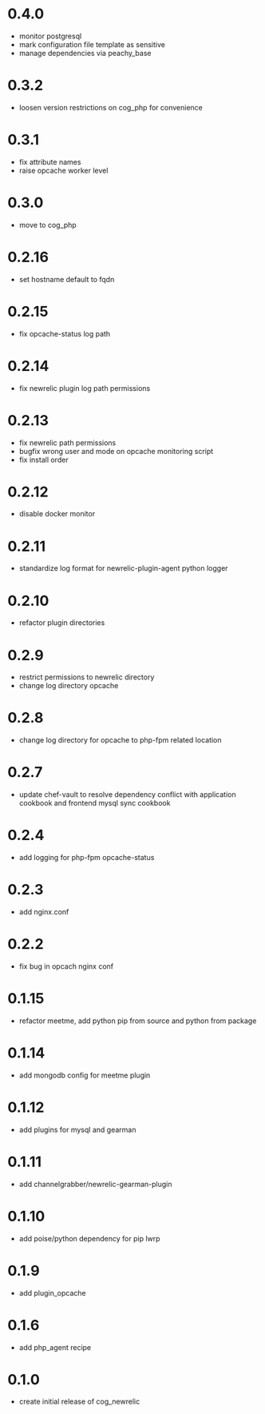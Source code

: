 # 0.4.0
- monitor postgresql
- mark configuration file template as sensitive
- manage dependencies via peachy_base

# 0.3.2
- loosen version restrictions on cog_php for convenience

# 0.3.1
- fix attribute names
- raise opcache worker level

# 0.3.0
- move to cog_php

# 0.2.16
- set hostname default to fqdn

# 0.2.15
- fix opcache-status log path

# 0.2.14
- fix newrelic plugin log path permissions

# 0.2.13
- fix newrelic path permissions
- bugfix wrong user and mode on opcache monitoring script
- fix install order

# 0.2.12
- disable docker monitor

# 0.2.11
- standardize log format for newrelic-plugin-agent python logger

# 0.2.10
- refactor plugin directories

# 0.2.9
- restrict permissions to newrelic directory
- change log directory opcache

# 0.2.8
- change log directory for opcache to php-fpm related location

# 0.2.7
- update chef-vault to resolve dependency conflict with application cookbook and frontend mysql sync cookbook

# 0.2.4
- add logging for php-fpm opcache-status

# 0.2.3
- add nginx.conf

# 0.2.2
- fix bug in opcach nginx conf

# 0.1.15
- refactor meetme, add python pip from source and python from package

# 0.1.14
- add mongodb config for meetme plugin

# 0.1.12
- add plugins for mysql and gearman

# 0.1.11
- add channelgrabber/newrelic-gearman-plugin

# 0.1.10
- add poise/python dependency for pip lwrp

# 0.1.9
- add plugin_opcache

# 0.1.6
- add php_agent recipe

# 0.1.0
- create initial release of cog_newrelic
